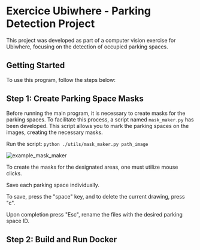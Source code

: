 # Exercice Ubiwhere - Parking Detection Project

This project was developed as part of a computer vision exercise for Ubiwhere, focusing on the detection of occupied parking spaces.

## Getting Started
To use this program, follow the steps below:

## Step 1: Create Parking Space Masks
Before running the main program, it is necessary to create masks for the parking spaces. To facilitate this process, a script named `mask_maker.py` has been developed. This script allows you to mark the parking spaces on the images, creating the necessary masks.

Run the script: `python ./utils/mask_maker.py path_image`

![example_mask_maker](https://github.com/miguelaf24/ubiwhere_exercice/docs/mask_maker.png)

To create the masks for the designated areas, one must utilize mouse clicks. 

Save each parking space individually. 

To save, press the "space" key, and to delete the current drawing, press "c". 

Upon completion press "Esc", rename the files with the desired parking space ID.

## Step 2: Build and Run Docker

